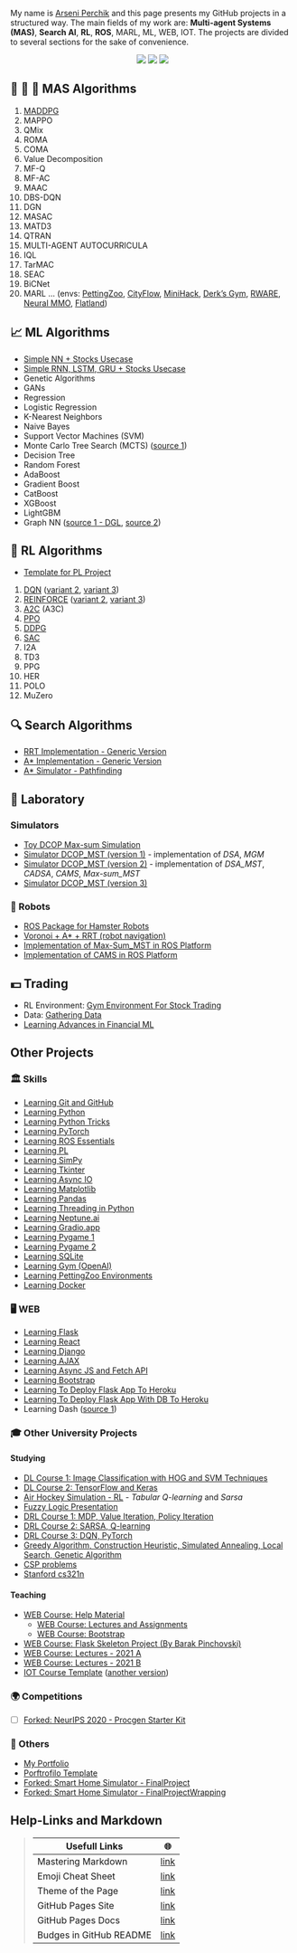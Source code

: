 <link rel="shortcut icon" type="image/x-icon" href="/favicon.ico?">

My name is [Arseni Perchik](https://arseni1919.github.io/PORTFOLIO/) and this page presents my GitHub projects in a structured way. 
The main fields of my work are: **Multi-agent Systems (MAS)**, **Search AI**, **RL**, **ROS**, MARL, ML,  WEB, IOT. The projects are divided to several sections for the sake of convenience.

<p align="center">
    <a href="#" alt=""><img src="https://img.shields.io/github/last-commit/Arseni1919/GITHUB-STURCURED?style=social" /></a>
    <a href="https://twitter.com/AiArseni" alt=""><img src="https://img.shields.io/twitter/follow/AIArseni?label=Follow%20me%20on%20Twitter&style=social" /></a>
    <a href="https://github.com/Arseni1919" alt="Follow"><img src="https://img.shields.io/github/followers/Arseni1919?label=Follow%20me%20on%20GitHub&style=social" /></a>
</p>


## 🦁 🦊 🐹 MAS Algorithms

1. [MADDPG](https://github.com/Arseni1919/MADDPG_algorithm)
2. MAPPO
3. QMix
4. ROMA
5. COMA
6. Value Decomposition
7. MF-Q
8. MF-AC
9. MAAC
10. DBS-DQN
11. DGN
12. MASAC
13. MATD3
14. QTRAN
15. MULTI-AGENT AUTOCURRICULA
16. IQL
17. TarMAC
18. SEAC
19. BiCNet
20. MARL ... (envs: [PettingZoo](https://www.pettingzoo.ml/#), [CityFlow](https://cityflow.readthedocs.io/en/latest/), [MiniHack](https://minihack.readthedocs.io/en/latest/index.html), [Derk’s Gym](http://docs.gym.derkgame.com/#), [RWARE](https://github.com/semitable/robotic-warehouse), [Neural MMO](https://github.com/openai/neural-mmo), [Flatland](https://flatland.aicrowd.com/intro.html))


## 📈 ML Algorithms 

- [Simple NN + Stocks Usecase](https://github.com/Arseni1919/NT_sandbox)
- [Simple RNN, LSTM, GRU + Stocks Usecase](https://github.com/Arseni1919/NT_sandbox)
- Genetic Algorithms
- GANs
- Regression
- Logistic Regression
- K-Nearest Neighbors
- Naive Bayes
- Support Vector Machines (SVM)
- Monte Carlo Tree Search (MCTS) ([source 1](https://www.youtube.com/watch?v=vDF1BYWhqL8))
- Decision Tree
- Random Forest
- AdaBoost
- Gradient Boost
- CatBoost
- XGBoost
- LightGBM
- Graph NN ([source 1 - DGL](https://docs.dgl.ai/tutorials/blitz/index.html), [source 2](https://pytorch-lightning.readthedocs.io/en/latest/index.html))
 

## 🦁 RL Algorithms

- [Template for PL Project](https://github.com/Arseni1919/PL_TEMPLATE_PROJECT)

1. [DQN](https://github.com/Arseni1919/PL_DQN) ([variant 2](https://github.com/Arseni1919/DQN_implementation_from_pytorch_lightning_website), [variant 3](https://github.com/Arseni1919/Deep-RL-implementations-with-gym))
1. [REINFORCE](https://github.com/Arseni1919/PL_REINFORCE) ([variant 2](https://github.com/Arseni1919/Implementation-of-REINFORCE-with-PyTorch-Lightning), [variant 3](https://github.com/Arseni1919/Deep-RL-implementations-with-gym))
1. [A2C](https://github.com/Arseni1919/PL_A2C) (A3C)
1. [PPO](https://github.com/Arseni1919/PL_PPO)
1. [DDPG](https://github.com/Arseni1919/PL_DDPG)
1. [SAC](https://github.com/Arseni1919/SAC_algorithm)
1. I2A
1. TD3
2. PPG
3. HER
4. POLO
5. MuZero

## 🔍  Search Algorithms

- [RRT Implementation - Generic Version](https://github.com/Arseni1919/Simple_Implementation_of_RRT)
- [A* Implementation - Generic Version](https://github.com/Arseni1919/A_star_Implementation)
- [A* Simulator - Pathfinding](https://github.com/Arseni1919/A_star_simulator)



## 📝 Laboratory

### Simulators

- [Toy DCOP Max-sum Simulation](https://github.com/Arseni1919/toy_dcop_max_sum_simulation)
- [Simulator DCOP_MST (version 1)](https://github.com/Arseni1919/simulator_dcop_mst) - implementation of _DSA_, _MGM_
- [Simulator DCOP_MST (version 2)](https://github.com/Arseni1919/max_sum_cells_simulator) - implementation of _DSA_MST_, _CADSA_, _CAMS_, _Max-sum_MST_
- [Simulator DCOP_MST (version 3)](https://github.com/Arseni1919/dcop_simulator_3)


### 🚗 Robots

- [ROS Package for Hamster Robots](https://github.com/Arseni1919/ROS-package-to-move-robots-with-my-code)
- [Voronoi + A* + RRT (robot navigation)](https://github.com/matanSamina/RRT_Project_2021)
- [Implementation of Max-Sum_MST in ROS Platform](https://github.com/Arseni1919/max_sum_ROS_implementation)
- [Implementation of CAMS in ROS Platform](https://github.com/Arseni1919/max_sum_cells_ROS)

## 💵 Trading 

- RL Environment: [Gym Environment For Stock Trading](https://github.com/Arseni1919/gym-stocktrading)
- Data: [Gathering Data](https://github.com/Arseni1919/Trading_model_first_trying)
- [Learning Advances in Financial ML](https://github.com/Arseni1919/Learning_AiFML)


## Other Projects

### 🏛️ Skills

- [Learning Git and GitHub](https://github.com/Arseni1919/Learning_git)
- [Learning Python](https://github.com/Arseni1919/Learning_Python)
- [Learning Python Tricks](https://github.com/Arseni1919/Python-Tricks-book-examples)
- [Learning PyTorch](https://github.com/Arseni1919/pytorch_tutorials)
- [Learning ROS Essentials](https://github.com/Arseni1919/ROS-essentianls)
- [Learning PL](https://github.com/Arseni1919/PyTorch_Lightning_example)
- [Learning SimPy](https://github.com/Arseni1919/Learning_SimPy)
- [Learning Tkinter](https://github.com/Arseni1919/Learning_Tkinter)
- [Learning Async IO](https://github.com/Arseni1919/Learning_AsyncIO)
- [Learning Matplotlib](https://github.com/Arseni1919/Learning_matplotlib)
- [Learning Pandas](https://github.com/Arseni1919/Learning_Pandas)
- [Learning Threading in Python](https://github.com/Arseni1919/Learning_Threading_python)
- [Learning Neptune.ai](https://github.com/Arseni1919/Neptune_Tutorials)
- [Learning Gradio.app](https://github.com/Arseni1919/Learning_Gradio)
- [Learning Pygame 1](https://github.com/Arseni1919/pygame_example)
- [Learning Pygame 2](https://github.com/Arseni1919/Learning_pygame_2)
- [Learning SQLite](https://github.com/Arseni1919/Learning_SQLite)
- [Learning Gym (OpenAI)](https://github.com/Arseni1919/Learning_Gym_OpenAI)
- [Learning PettingZoo Environments](https://github.com/Arseni1919/Learning_PettingZoo)
- [Learning Docker](https://github.com/Arseni1919/Learning_Docker)

### 🖥️ WEB

- [Learning Flask](https://github.com/Arseni1919/arseniperchikflask)
- [Learning React](https://github.com/Arseni1919/arseniperchikreact)
- [Learning Django](https://github.com/Arseni1919/Learning_Django)
- [Learning AJAX](https://github.com/Arseni1919/Learning_AJAX)
- [Learning Async JS and Fetch API](https://github.com/Arseni1919/Learning_FetchAPI)
- [Learning Bootstrap](https://github.com/Arseni1919/Learning_Bootstrap)
- [Learning To Deploy Flask App To Heroku](https://github.com/Arseni1919/Learnig_Deploy_Flask_to_Heroku)
- [Learning To Deploy Flask App With DB To Heroku](https://github.com/Arseni1919/Deploy_flask_with_DB_to_Heroku)
- Learning Dash ([source 1](https://dash.plotly.com/installation))

### 🎓 Other University Projects

#### Studying

- [DL Course 1: Image Classification with HOG and SVM Techniques](https://github.com/Arseni1919/Task_1_DL_course_Ben_Gurion)
- [DL Course 2: TensorFlow and Keras](https://github.com/Arseni1919/Task_2_DL_course_Ben_Gurion_2020)
- [Air Hockey Simulation - RL](https://github.com/Arseni1919/air-hockey-simulation-RL-algorithms) - _Tabular Q-learning_ and _Sarsa_
- [Fuzzy Logic Presentation](https://github.com/Arseni1919/Fuzzy_Logic_presentation)
- [DRL Course 1: MDP, Value Iteration, Policy Iteration](https://github.com/Arseni1919/DRL_course_exercise_1)
- [DRL Course 2: SARSA, Q-learning](https://github.com/Arseni1919/DRL_course_exercise_2)
- [DRL Course 3: DQN, PyTorch](https://github.com/Arseni1919/DRL_course_exercise_3)
- [Greedy Algorithm, Construction Heuristic, Simulated Annealing, Local Search, Genetic Algorithm](https://github.com/Arseni1919/computational_intelligence_course_task)
- [CSP problems](https://github.com/Arseni1919/AI-course-in-BGU-assignment-1---Centralised-CSP)
- [Stanford cs321n](https://github.com/Arseni1919/cs321n)

#### Teaching

- [WEB Course: Help Material](https://github.com/Arseni1919/WEB_course_BGU)
    - [WEB Course: Lectures and Assignments](https://github.com/Arseni1919/WEB_Course_Lectures_and_Assignments)
    - [WEB Course: Bootstrap](https://github.com/Arseni1919/WEB_Course_Bootstrap)
- [WEB Course: Flask Skeleton Project (By Barak Pinchovski)](https://github.com/Arseni1919/WEB_Course_Flask_Skeleton_Project)
- [WEB Course: Lectures - 2021 A](https://github.com/Arseni1919/WEB_Course_2020_A_examples_flask)
- [WEB Course: Lectures - 2021 B](https://github.com/Arseni1919/WEB_Course_2021_B_examples_flask)
- [IOT Course Template](https://github.com/Arseni1919/IOT_Course_Template) ([another version](https://github.com/Arseni1919/DDS_IOT_Example))


### 🌍 Competitions

- [ ] [Forked: NeurIPS 2020 - Procgen Starter Kit](https://github.com/Arseni1919/neurips2020-procgen-starter-kit)

### 📍 Others

- [My Portfolio](https://arseni1919.github.io/PORTFOLIO/)
- [Porftrofilo Template](https://github.com/Arseni1919/PORTFOLIO_Samle)
- [Forked: Smart Home Simulator - FinalProject](https://github.com/Arseni1919/FinalProject)
- [Forked: Smart Home Simulator - FinalProjectWrapping](https://github.com/Arseni1919/FinalProjectWrapping)

## Help-Links and Markdown


> Usefull Links | 🌐
> ------------ | -------------
> Mastering Markdown | [link](https://guides.github.com/features/mastering-markdown/)
> Emoji Cheat Sheet | [link](https://github.com/ikatyang/emoji-cheat-sheet/blob/master/README.md)
> Theme of the Page | [link](https://github.com/pages-themes/slate) 
> GitHub Pages Site | [link](https://pages.github.com/)
> GitHub Pages Docs | [link](https://docs.github.com/categories/github-pages-basics/)
> Budges in GitHub README | [link](https://shields.io/)


<!--```markdown
Syntax highlighted code block 
[Link](url) and ![Image](src)
```
**Bold** and _Italic_ and `Code` text-->

